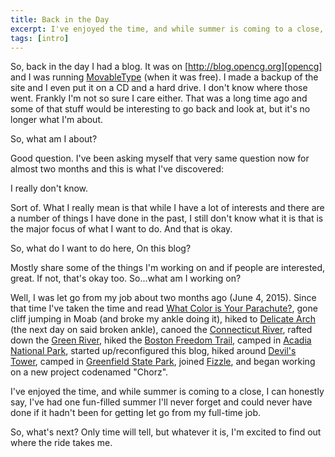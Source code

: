 ```yaml
---
title: Back in the Day
excerpt: I've enjoyed the time, and while summer is coming to a close, I can honestly say, I've had one fun-filled summer I'll never forget and could never have done if it hadn't been for getting let go.
tags: [intro]
---
```


So, back in the day I had a blog. It was on [http://blog.opencg.org][opencg] and I was running [MovableType][moveabletype] (when it was free). I made a backup of the site and I even put it on a CD and a hard drive. I don't know where those went. Frankly I'm not so sure I care either. That was a long time ago and some of that stuff would be interesting to go back and look at, but it's no longer what I'm about.

So, what am I about?

Good question. I've been asking myself that very same question now for almost two months and this is what I've discovered:

I really don't know.

Sort of. What I really mean is that while I have a lot of interests and there are a number of things I have done in the past, I still don't know what it is that is the major focus of what I want to do. And that is okay.

So, what do I want to do here, On this blog?

Mostly share some of the things I'm working on and if people are interested, great. If not, that's okay too. So...what am I working on?

Well, I was let go from my job about two months ago (June 4, 2015). Since that time I've taken the time and read [What Color is Your Parachute?][parachute], gone cliff jumping in Moab (and broke my ankle doing it), hiked to [Delicate Arch][arch] (the next day on said broken ankle), canoed the [Connecticut River][ct_river], rafted down the [Green River][green_river], hiked the [Boston Freedom Trail][freedom], camped in [Acadia National Park][acadia], started up/reconfigured this blog, hiked around [Devil's Tower][tower], camped in [Greenfield State Park][greenfield], joined [Fizzle][fizzle], and began working on a new project codenamed "Chorz".

I've enjoyed the time, and while summer is coming to a close, I can honestly say, I've had one fun-filled summer I'll never forget and could never have done if it hadn't been for getting let go from my full-time job.

So, what's next? Only time will tell, but whatever it is, I'm excited to find out where the ride takes me.

[opencg]: https://web.archive.org/web/*/blog.opencg.org
[moveabletype]: https://movabletype.org/
[arch]: https://en.wikipedia.org/wiki/Delicate_Arch
[ct_river]: http://www.connecticutriverpaddlerstrail.org/
[green_river]: https://en.wikipedia.org/wiki/Green_River_(Colorado_River)
[freedom]: http://www.thefreedomtrail.org/
[acadia]: http://www.nps.gov/acad/index.htm
[greenfield]: http://www.nhstateparks.org/explore/state-parks/greenfield-state-park.aspx
[tower]: http://www.nps.gov/deto/index.htm
[parachute]: http://www.amazon.com/gp/product/1607745550/ref=as_li_tl?ie=UTF8&camp=1789&creative=9325&creativeASIN=1607745550&linkCode=as2&tag=digitalbias-20&linkId=ZODWBYCB3RCCKPGW
[fizzle]: https://fizzle.co/
